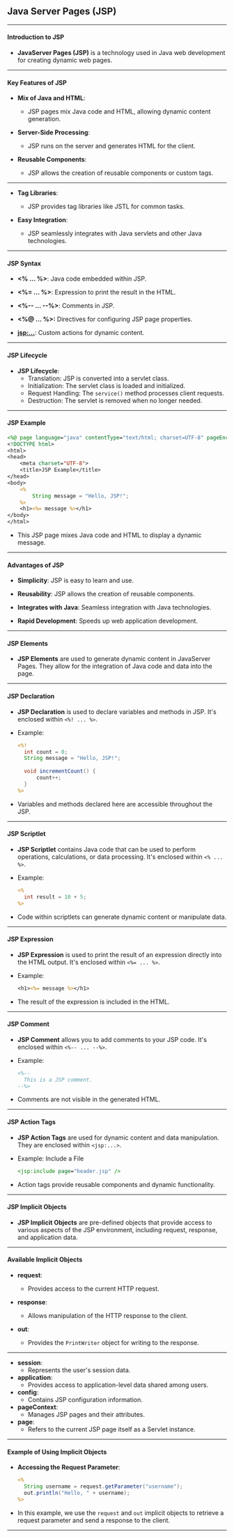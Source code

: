 
## Java Server Pages (JSP)

---

#### Introduction to JSP

- **JavaServer Pages (JSP)** is a technology used in Java web development for creating dynamic web pages.

---

#### Key Features of JSP

- **Mix of Java and HTML**:
  - JSP pages mix Java code and HTML, allowing dynamic content generation.

- **Server-Side Processing**:
  - JSP runs on the server and generates HTML for the client.

- **Reusable Components**:
  - JSP allows the creation of reusable components or custom tags.

---

- **Tag Libraries**:
  - JSP provides tag libraries like JSTL for common tasks.

- **Easy Integration**:
  - JSP seamlessly integrates with Java servlets and other Java technologies.

---

#### JSP Syntax

- **<% ... %>**: Java code embedded within JSP.

- **<%= ... %>**: Expression to print the result in the HTML.

- **<%-- ... --%>**: Comments in JSP.

- **<%@ ... %>:** Directives for configuring JSP page properties.

- **<jsp:...>**: Custom actions for dynamic content.

---

#### JSP Lifecycle

- **JSP Lifecycle**:
  - Translation: JSP is converted into a servlet class.
  - Initialization: The servlet class is loaded and initialized.
  - Request Handling: The `service()` method processes client requests.
  - Destruction: The servlet is removed when no longer needed.

---

#### JSP Example

```jsp []
<%@ page language="java" contentType="text/html; charset=UTF-8" pageEncoding="UTF-8" %>
<!DOCTYPE html>
<html>
<head>
    <meta charset="UTF-8">
    <title>JSP Example</title>
</head>
<body>
    <%
        String message = "Hello, JSP!";
    %>
    <h1><%= message %></h1>
</body>
</html>
```

- This JSP page mixes Java code and HTML to display a dynamic message.

---

#### Advantages of JSP

- **Simplicity**: JSP is easy to learn and use.

- **Reusability**: JSP allows the creation of reusable components.

- **Integrates with Java**: Seamless integration with Java technologies.

- **Rapid Development**: Speeds up web application development.

---

#### JSP Elements

- **JSP Elements** are used to generate dynamic content in JavaServer Pages. They allow for the integration of Java code and data into the page.

---

#### JSP Declaration

- **JSP Declaration** is used to declare variables and methods in JSP. It's enclosed within `<%! ... %>`.

- Example:

  ```jsp []
  <%!
    int count = 0;
    String message = "Hello, JSP!";
    
    void incrementCount() {
        count++;
    }
  %>
  ```

- Variables and methods declared here are accessible throughout the JSP.

---

#### JSP Scriptlet

- **JSP Scriptlet** contains Java code that can be used to perform operations, calculations, or data processing. It's enclosed within `<% ... %>`.

- Example:

  ```jsp []
  <%
    int result = 10 + 5;
  %>
  ```

- Code within scriptlets can generate dynamic content or manipulate data.

---

#### JSP Expression

- **JSP Expression** is used to print the result of an expression directly into the HTML output. It's enclosed within `<%= ... %>`.

- Example:

  ```jsp []
  <h1><%= message %></h1>
  ```

- The result of the expression is included in the HTML.

---

#### JSP Comment

- **JSP Comment** allows you to add comments to your JSP code. It's enclosed within `<%-- ... --%>`.

- Example:

  ```jsp []
  <%--
    This is a JSP comment.
  --%>
  ```

- Comments are not visible in the generated HTML.

---

#### JSP Action Tags

- **JSP Action Tags** are used for dynamic content and data manipulation. They are enclosed within `<jsp:...>`.

- Example: Include a File

  ```jsp []
  <jsp:include page="header.jsp" />
  ```

- Action tags provide reusable components and dynamic functionality.

---

#### JSP Implicit Objects

- **JSP Implicit Objects** are pre-defined objects that provide access to various aspects of the JSP environment, including request, response, and application data.

---

#### Available Implicit Objects

- **request**:
  - Provides access to the current HTTP request.

- **response**:
  - Allows manipulation of the HTTP response to the client.

- **out**:
  - Provides the `PrintWriter` object for writing to the response.

---

- **session**:
  - Represents the user's session data.
- **application**:
  - Provides access to application-level data shared among users.
- **config**:
  - Contains JSP configuration information.
- **pageContext**:
  - Manages JSP pages and their attributes.
- **page**:
  - Refers to the current JSP page itself as a Servlet instance.

---

#### Example of Using Implicit Objects

- **Accessing the Request Parameter**:

  ```jsp []
  <%
    String username = request.getParameter("username");
    out.println("Hello, " + username);
  %>
  ```

- In this example, we use the `request` and `out` implicit objects to retrieve a request parameter and send a response to the client.

---

